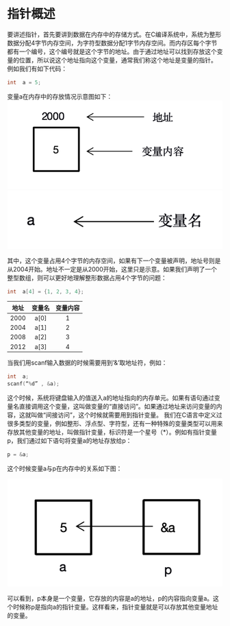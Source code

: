 # 指针概述
要讲述指针，首先要讲到数据在内存中的存储方式。在C编译系统中，系统为整形数据分配4字节内存空间，为字符型数据分配1字节内存空间。而内存区每个字节都有一个编号，这个编号就是这个字节的地址。由于通过地址可以找到存放这个变量的位置，所以说这个地址指向这个变量，通常我们称这个地址是变量的指针。
例如我们有如下代码：

```c
int  a = 5;
```

变量a在内存中的存放情况示意图如下：
![](img/6-1.png)
![](img/6-2.png)

其中，这个变量占用4个字节的内存空间，如果有下一个变量被声明，地址号则是从2004开始。地址不一定是从2000开始，这里只是示意。如果我们声明了一个整型数组，则可以更好地理解整形数据占用4个字节的问题：

```c
int  a[4] = {1, 2, 3, 4};
```

|地址|变量名|变量内容|
|:--:|:--:|:--:|
|2000|a[0]|1|
|2004|a[1]|2|
|2008|a[2]|3|
|2012|a[3]|4|

当我们用scanf输入数据的时候需要用到’&’取地址符，例如：

```c
int  a;
scanf(“%d” , &a);
```

这个时候，系统将键盘输入的值送入a的地址指向的内存单元。如果有语句通过变量名直接调用这个变量，这叫做变量的“直接访问”。如果通过地址来访问变量的内容，这就叫做“间接访问”，这个时候就需要用到指针变量。
我们在C语言中定义过很多类型的变量，例如整形、浮点型、字符型，还有一种特殊的变量类型可以用来存放其他变量的地址，叫做指针变量，标识符是一个星号（*）。例如有指针变量p，我们通过如下语句将变量a的地址存放给p：

```c
p = &a;
```

这个时候变量a与p在内存中的关系如下图：

![](img/6-3.png)

可以看到，p本身是一个变量，它存放的内容是a的地址，p的内容指向变量a。这个时候称p是指向a的指针变量。这样看来，指针变量就是可以存放其他变量地址的变量。